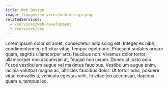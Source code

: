 ```yaml
---
title: Web Design
image: /images/services/web-design.png
relatedServices:
  - /services/web-development
  - /services/cms
---
```


Lorem ipsum dolor sit amet, consectetur adipiscing elit. Integer ex nibh, condimentum eu efficitur vitae, tempor eget nunc. Praesent sodales ornare quam, sagittis ullamcorper arcu faucibus non. Vivamus dolor tortor, ullamcorper non accumsan at, feugiat non ipsum. Donec at justo odio. Fusce vestibulum augue vel maximus faucibus. Vestibulum augue enim, lacinia volutpat magna ac, ultricies faucibus dolor. Ut tortor odio, posuere vitae convallis a, vehicula egestas velit. In vitae leo accumsan, dapibus quam a, tempus leo.
